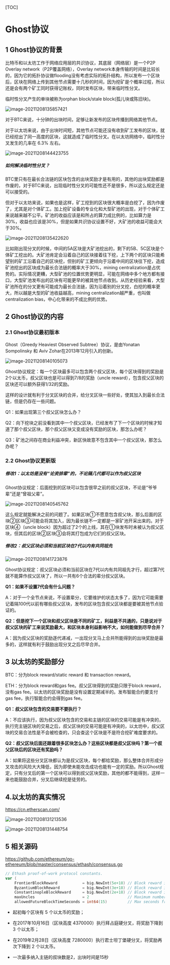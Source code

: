 [TOC]

# Ghost协议

## 1 Ghost协议的背景

比特币和以太坊工作于网络应用层的共识协议，其底层（网络层）是一个P2P Overlay network（P2P覆盖网络），Overlay network本身传输的时间是比较长的，因为它的拓扑协议做flooding没有考虑实际的拓扑结构，所以发布一个区块后，区块在网络上传到其他节点需要十几秒的时间，因为挖矿是个概率过程，所以还是会有两个矿工同时获得记账权，同时发布区块，带来临时性分叉。

临时性分叉产生的单块被称为orphan block/stale block(孤儿块或陈旧块)。

![image-20211208135857421](11-29\image-20211208135857421.png)

对于BTC来说，十分钟的出块时间，足够让新发布的区块传播到网络其他节点。

对于以太坊来说，由于出块时间短，其他节点可能还没有收到矿工发布的区块，就已经挖出了同一高度的区块，这就造成了临时性分叉。在以太坊网络中，临时性分叉发生的几率在 6.3% 左右。

![image-20211208144423755](11-29\image-20211208144423755.png)

##### 如何解决临时性分叉？

BTC里只有在最长合法链的区块包含的出块奖励才是有用的，其他的出块奖励都是作废的，对于BTC来说，出现临时性分叉的可能性还不是很多，所以这么规定还是可以接受的。

但对于以太坊来说，如果也是这样，矿工挖到的区块很大概率是白挖了，因为作废了，尤其是对个体矿工。加上挖矿设备的专业化和大型矿池的出现，对于个体矿工来说越来越不公平。矿池的收益应该是和所占的算力成比例的，比如算力是30%，收益也应该是30%，但是如果共识协议设置不好，大矿池的收益可能会大于30%。

![image-20211208135422620](11-29\image-20211208135422620.png)

比如刚出现分叉的时候，中间的5A区块是大矿池挖出的，剩下的5B、5C区块是个体矿工挖出的。大矿池肯定会沿着自己的区块接着往下挖，上下两个的区块只能希望别的矿工沿着自己的区块挖，但别的矿工更倾向于沿着中间的区块往下挖，造成矿池挖出的区块成为最长合法链的概率大于30%，mining centralization是占优势的。实际情况更糟，大型矿池的位置优势更明显，可能在网络中多个地方都有接口，大型矿池发布出的区块有可能更早的被其他节点收到。从历史经验来看，大型矿池所在的分叉更有可能成为最长合法链，因为沿着别的分叉挖，白挖的概率更大，所以越是大型的矿池收益越高，mining centralization越严重，也叫做centralization bias，中心化带来的不成比例的优势。

## 2 Ghost协议的内容

### 2.1 Ghost协议最初版本

Ghost（Greedy Heaviest Observed Subtree）协议，是由Yonatan Sompolinsky 和 Aviv Zohar在2013年12月引入的创新。

![image-20211208140105073](11-29\image-20211208140105073.png)

Ghost协议规定：每一个区块最多可以包含两个叔父区块，每个区块得到的奖励是2个以太币，叔父区块也是可以得到7/8的奖励（uncle reward），包含叔父区块的区块还可以额外获得1/32的奖励。

这样的设计就有利于分叉区块的合并，给分叉区块一些好处，使其加入到最长合法链，但是仍存在一些问题。

Q1：如果出现第三个叔父区块怎么办？

Q2：向下挖块之前没看到其中一个叔父区块，已经发布了下一个区块的时候才知道了那个叔父区块，那个叔父区块又变成没有奖励的区块，那怎么办呢？

Q3：矿池之间存在商业利益冲突，新区快故意不包含其中一个叔父区块，那怎么办呢？

### 2.2 Ghost协议更新版

##### 修改1：以太坊是没有“论资排辈”的，不论隔几代都可以作为叔父区块

Ghost协议规定：后面挖到的区块可以包含很早之前的叔父区块，不论是“爷爷辈”还是“曾祖父辈”。

![image-20211208140545762](11-29\image-20211208140545762.png)

这么规定就能解决之前的问题了。如果区块①不愿意包含叔父块，那么后面的区块②区块③可能会将其加入，因为最长链不一定都是一家矿池开采出来的。对于区块④（uncle block）因为超过了2个的上线，其在①块发布时未被认为叔父区块，但其后的区块②区块③会将其打包成为它们的叔父区块。

##### 修改2：叔父区块必须和当前区块在7代以内有共同祖先

![image-20211208141723876](11-29\image-20211208141723876.png)

Ghost协议规定：叔父区块必须和当前区块在7代以内有共同祖先才行，超过第7代就不能算作叔父区块了，所以一共有6个合法的辈分叔父区块。

**Q1：如果不设置7代会有什么问题？**

A：对于一个全节点来说，不设置辈分，它要维护的状态太多了，因为它可能需要记着隔100代以前有哪些叔父区块，发布的区块包含叔父区块都是要被其他节点验证的。

**Q2：但是挖下一个区块和叔父区块是不同的矿工，利益是不共通的，只是说对于叔父区块的矿工来说奖励最大，和区块本身利益影响不大，如何能做到尽早合并？**

A：因为叔父区块的奖励逐代递减，一出现分叉马上合并所能得到的出块奖励是最多的，这样就有利于鼓励出现分叉之后尽早合并。

## 3 以太坊的奖励部分

BTC：分为block reward/static reward 和 transaction reward。

ETH：分为block reward和gas fee。叔父区块得到的奖励只限于block reward，没有gas fee。以太坊的区块奖励是没有设置定期减半的。发布智能合约要支付gas fee，执行智能合约会得到gas fee。

**Q1：叔父区块包含的交易要不要执行？**

A：不应该执行，因为叔父区块包含的交易和主链的区块的交易可能是有冲突的，执行完主链区块的交易之后，叔父区块的交易可能是有冲突的，以太坊中，叔父区块的交易合法性是不会被检查的，只会查这个区块是不是符合挖矿难度要求的。

**Q2：叔父区块后面还跟着很多区块怎么办？这些区块都是叔父区块吗？第一个叔父区块后的区块还有奖励吗？**

A：如果将这些分叉区块都认为是叔父区块，每个都给奖励，那么整体合并形成分叉攻击的风险大大降低，因为即使未能攻击成功也能有一定的奖励。所以Ghost规定，只有分叉后的第一个区块可以得到叔父区块奖励，其他的都不能得到，这样一来也能鼓励合并，分叉后继续挖是徒劳的。

## 4.以太坊的真实情况

https://cn.etherscan.com/

![image-20211208131213536](11-29\image-20211208131213536.png)

![image-20211208131448754](11-29\image-20211208131448754.png)



## 5 相关源码

https://github.com/ethereum/go-ethereum/blob/master/consensus/ethash/consensus.go

```go
// Ethash proof-of-work protocol constants.
var (
	FrontierBlockReward           = big.NewInt(5e+18) // Block reward in wei for successfully mining a block
	ByzantiumBlockReward          = big.NewInt(3e+18) // Block reward in wei for successfully mining a block upward from Byzantium
	ConstantinopleBlockReward     = big.NewInt(2e+18) // Block reward in wei for successfully mining a block upward from Constantinople
	maxUncles                     = 2                 // Maximum number of uncles allowed in a single block
	allowedFutureBlockTimeSeconds = int64(15)         // Max seconds from current time allowed for blocks, before they're considered future blocks
```

- 起初每个区块有 5 个以太币的奖励；

- 在2017年10月16日（区块高度 4370000）执行拜占庭硬分叉，将奖励下降到 3 个以太币；
- 在2019年2月28日（区块高度 7280000）执行君士坦丁堡硬分叉，将奖励再次下降到 2 个以太币。
- 一次最多纳入主链的叔块数是2，出块时间是15秒